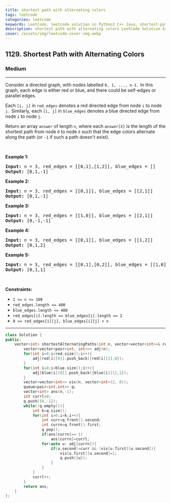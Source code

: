 ```yaml
---
title: shortest path with alternating colors
tags: leetcode
categories: leetcode
keywords: LeetCode, leetcode solution in Python3 C++ Java, shortest-path-with-alternating-colors solution
description: shortest path with alternating colors LeetCode Solution Explained
cover: /assets/img/leetcode-cover-img.webp
---
```





<h2>1129. Shortest Path with Alternating Colors</h2><h3>Medium</h3><hr><div><p>Consider a directed graph, with nodes labelled <code>0, 1, ..., n-1</code>.&nbsp; In this graph, each edge is either red or blue, and there could&nbsp;be self-edges or parallel edges.</p>

<p>Each <code>[i, j]</code> in <code>red_edges</code> denotes a red directed edge from node <code>i</code> to node <code>j</code>.&nbsp; Similarly, each <code>[i, j]</code> in <code>blue_edges</code> denotes a blue directed edge from node <code>i</code> to node <code>j</code>.</p>

<p>Return an array <code>answer</code>&nbsp;of length <code>n</code>,&nbsp;where each&nbsp;<code>answer[X]</code>&nbsp;is&nbsp;the length of the shortest path from node <code>0</code>&nbsp;to node <code>X</code>&nbsp;such that the edge colors alternate along the path (or <code>-1</code> if such a path doesn't exist).</p>

<p>&nbsp;</p>
<p><strong>Example 1:</strong></p>
<pre><strong>Input:</strong> n = 3, red_edges = [[0,1],[1,2]], blue_edges = []
<strong>Output:</strong> [0,1,-1]
</pre><p><strong>Example 2:</strong></p>
<pre><strong>Input:</strong> n = 3, red_edges = [[0,1]], blue_edges = [[2,1]]
<strong>Output:</strong> [0,1,-1]
</pre><p><strong>Example 3:</strong></p>
<pre><strong>Input:</strong> n = 3, red_edges = [[1,0]], blue_edges = [[2,1]]
<strong>Output:</strong> [0,-1,-1]
</pre><p><strong>Example 4:</strong></p>
<pre><strong>Input:</strong> n = 3, red_edges = [[0,1]], blue_edges = [[1,2]]
<strong>Output:</strong> [0,1,2]
</pre><p><strong>Example 5:</strong></p>
<pre><strong>Input:</strong> n = 3, red_edges = [[0,1],[0,2]], blue_edges = [[1,0]]
<strong>Output:</strong> [0,1,1]
</pre>
<p>&nbsp;</p>
<p><strong>Constraints:</strong></p>

<ul>
	<li><code>1 &lt;= n &lt;= 100</code></li>
	<li><code>red_edges.length &lt;= 400</code></li>
	<li><code>blue_edges.length &lt;= 400</code></li>
	<li><code>red_edges[i].length == blue_edges[i].length == 2</code></li>
	<li><code>0 &lt;= red_edges[i][j], blue_edges[i][j] &lt; n</code></li>
</ul></div>

---




```cpp
class Solution {
public:
    vector<int> shortestAlternatingPaths(int n, vector<vector<int>>& red, vector<vector<int>>& blue) {
        vector<vector<pair<int, int>>> adj(n);
        for(int i=0;i<red.size();i++){
            adj[red[i][0]].push_back({red[i][1],0});
        }
        for(int i=0;i<blue.size();i++){
            adj[blue[i][0]].push_back({blue[i][1],1});
        }
        vector<vector<int>> vis(n, vector<int>(2, 0));
        queue<pair<int,int>> q;
        vector<int> ans(n,-1);
        int currl=0;
        q.push({0,-1});
        while(!q.empty()){
            int k=q.size();
            for(int i=0;i<k;i++){
                int curr=q.front().second;
                int currn=q.front().first;
                q.pop();
                if(ans[currn]==-1)
                    ans[currn]=currl;
                for(auto u: adj[currn]){
                    if(u.second!=curr && !vis[u.first][u.second]){
                        vis[u.first][u.second]=1;
                        q.push({u});
                    }
                }
            }
            currl++;
        }
        return ans;
    }
};
```
